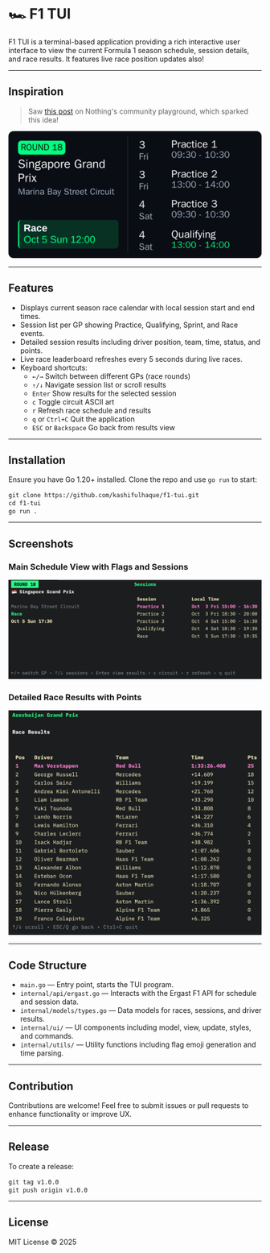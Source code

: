 # 🏎️ **F1 TUI**

F1 TUI is a terminal-based application providing a rich interactive user interface to view the current Formula 1 season schedule, session details, and race results. It features live race position updates also!

---

## Inspiration
> Saw [this post](https://playground.nothing.tech/detail/app/cwa3GQYwpgSbVF3j) on Nothing's community playground, which sparked this idea!

![](./assets/widget.png)

---

## Features

- Displays current season race calendar with local session start and end times.
- Session list per GP showing Practice, Qualifying, Sprint, and Race events.
- Detailed session results including driver position, team, time, status, and points.
- Live race leaderboard refreshes every 5 seconds during live races.
- Keyboard shortcuts:
  - `←/→` Switch between different GPs (race rounds)
  - `↑/↓` Navigate session list or scroll results
  - `Enter` Show results for the selected session
  - `c` Toggle circuit ASCII art
  - `r` Refresh race schedule and results
  - `q` or `Ctrl+C` Quit the application
  - `ESC` or `Backspace` Go back from results view

---

## Installation

Ensure you have Go 1.20+ installed. Clone the repo and use `go run` to start:

```
git clone https://github.com/kashifulhaque/f1-tui.git
cd f1-tui
go run .
```

---

## Screenshots

### Main Schedule View with Flags and Sessions

![Schedule View](./assets/screenshots/schedule_view.png)

### Detailed Race Results with Points

![Race Results](./assets/screenshots/race_results.png)

---

## Code Structure

- `main.go` — Entry point, starts the TUI program.
- `internal/api/ergast.go` — Interacts with the Ergast F1 API for schedule and session data.
- `internal/models/types.go` — Data models for races, sessions, and driver results.
- `internal/ui/` — UI components including model, view, update, styles, and commands.
- `internal/utils/` — Utility functions including flag emoji generation and time parsing.

---

## Contribution

Contributions are welcome! Feel free to submit issues or pull requests to enhance functionality or improve UX.

---

## Release

To create a release:
```shell
git tag v1.0.0
git push origin v1.0.0
```

---

## License

MIT License © 2025
